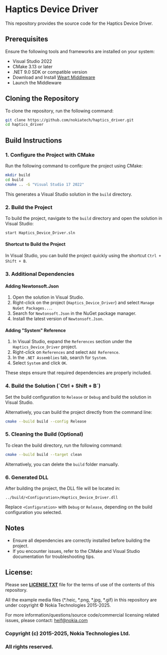 

# Haptics Device Driver

This repository provides the source code for the Haptics Device Driver. 

## Prerequisites

Ensure the following tools and frameworks are installed on your system:

- Visual Studio 2022
- CMake 3.13 or later
- .NET 9.0 SDK or compatible version
- Download and Install [Weart Middleware](https://apps.microsoft.com/detail/9p4t2jgfqn5z?hl=en-US&gl=FI)
- Launch the Middleware

## Cloning the Repository

To clone the repository, run the following command:

```bash
git clone https://github.com/nokiatech/haptics_driver.git
cd haptics_driver
```

## Build Instructions

### 1. Configure the Project with CMake

Run the following command to configure the project using CMake:

```bash
mkdir build
cd build
cmake .. -G "Visual Studio 17 2022"
```

This generates a Visual Studio solution in the `build` directory.

### 2. Build the Project

To build the project, navigate to the `build` directory and open the solution in Visual Studio:

```bash
start Haptics_Device_Driver.sln
```

#### Shortcut to Build the Project

In Visual Studio, you can build the project quickly using the shortcut `Ctrl + Shift + B`.

### 3. Additional Dependencies

#### Adding Newtonsoft.Json

1. Open the solution in Visual Studio.
2. Right-click on the project (`Haptics_Device_Driver`) and select `Manage NuGet Packages...`.
3. Search for `Newtonsoft.Json` in the NuGet package manager.
4. Install the latest version of `Newtonsoft.Json`.

#### Adding "System" Reference

1. In Visual Studio, expand the `References` section under the `Haptics_Device_Driver` project.
2. Right-click on `References` and select `Add Reference`.
3. In the `.NET Assemblies` tab, search for `System`.
4. Select `System` and click `OK`.

These steps ensure that required dependencies are properly included.

### 4. Build the Solution (´Ctrl + Shift + B´)

Set the build configuration to `Release` or `Debug` and build the solution in Visual Studio.

Alternatively, you can build the project directly from the command line:

```bash
cmake --build build --config Release
```

### 5. Cleaning the Build (Optional)

To clean the build directory, run the following command:

```bash
cmake --build build --target clean
```

Alternatively, you can delete the `build` folder manually.

### 6. Generated DLL

After building the project, the DLL file will be located in:

```
../build/<Configuration>/Haptics_Device_Driver.dll
```

Replace `<Configuration>` with `Debug` or `Release`, depending on the build configuration you selected.

## Notes

- Ensure all dependencies are correctly installed before building the project.
- If you encounter issues, refer to the CMake and Visual Studio documentation for troubleshooting tips.

## License:
Please see <a href="https://github.com/nokiatech/haptics_driver/blob/master/LICENSE.TXT"><strong>LICENSE.TXT</strong></a> file for the terms of use of the contents of this repository.

All the example media files (*.heic, *.png, *.jpg, *.gif) in this repository are under copyright © Nokia Technologies 2015-2025.

For more information/questions/source code/commercial licensing related issues, please contact: <heif@nokia.com>

### **Copyright (c) 2015-2025, Nokia Technologies Ltd.**
### **All rights reserved.**

